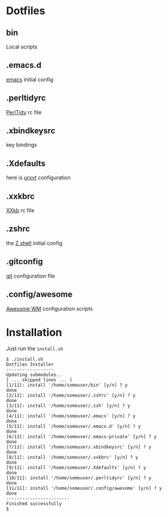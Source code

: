 Dotfiles
========

## bin
Local scripts

## .emacs.d
[emacs](http://www.gnu.org/software/emacs/) initial config

## .perltidyrc

[PerlTidy](https://metacpan.org/module/Perl::Tidy) rc file

## .xbindkeysrc
key bindings

## .Xdefaults
here is [urxvt](http://software.schmorp.de/pkg/rxvt-unicode.html) configuration

## .xxkbrc
[XXkb](http://sourceforge.net/projects/xxkb/) rc file

## .zshrc
the [Z shell](http://www.zsh.org/) initial config

## .gitconfig
[git](http://git-scm.com/) configuration file

## .config/awesome
[Awesome WM](http://awesome.naquadah.org/) configuration scripts


# Installation #

Just run the `install.sh`

    $ ./install.sh
    Dotfiles Installer
    ------------------
    Updating submodules..
    [ ... skipped lines ... ]
    [1/11]: install '/home/someuser/bin' [y/n] ? y
    done
    [2/11]: install '/home/someuser/.zshrc' [y/n] ? y 
    done
    [3/11]: install '/home/someuser/.zsh' [y/n] ? y
    done
    [4/11]: install '/home/someuser/.emacs' [y/n] ? y
    done
    [5/11]: install '/home/someuser/.emacs.d' [y/n] ? y
    done
    [6/11]: install '/home/someuser/.emacs-private' [y/n] ? y
    done
    [7/11]: install '/home/someuser/.xbindkeysrc' [y/n] ? y
    done
    [8/11]: install '/home/someuser/.xxkbrc' [y/n] ? y
    done
    [9/11]: install '/home/someuser/.Xdefaults' [y/n] ? y
    done
    [10/11]: install '/home/someuser/.perltidyrc' [y/n] ? y
    done
    [11/11]: install '/home/someuser/.config/awesome' [y/n] ? y
    done
    ------------------------
    Finished successfully
    $
